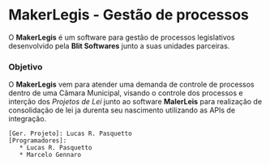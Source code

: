# MakerLegis - Gestão de processos

O **MakerLegis** é um software para gestão de processos legislativos desenvolvido pela **Blit Softwares** junto a suas unidades parceiras.

### Objetivo
O **MakerLegis** vem para atender uma demanda de controle de processos dentro de uma Câmara Municipal, visando o controle dos processos e interção dos *Projetos de Lei* junto ao software **MalerLeis** para realização de consolidação de lei ja durenta seu nascimento utilizando as APIs de integração.


    [Ger. Projeto]: Lucas R. Pasquetto 
    [Programadores]: 
       * Lucas R. Pasquetto
       * Marcelo Gennaro